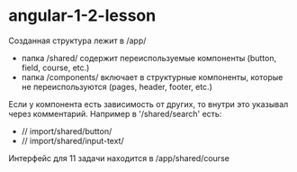 # angular-1-2-lesson

Созданная структура лежит в /app/
- папка /shared/ содержит переиспользуемые компоненты (button, field, course, etc.)
- папка /components/ включает в структурные компоненты, которые не переиспользуются (pages, header, footer, etc.) 



Если у компонента есть зависимость от других, то внутри это указывал через комментарий. 
Например в '/shared/search' есть:
- // import/shared/button/
- // import/shared/input-text/



Интерфейс для 11 задачи находится в 
/app/shared/course
